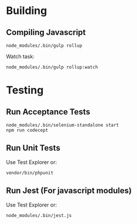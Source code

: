 # Building

## Compiling Javascript
```
node_modules/.bin/gulp rollup
```
Watch task:
```
node_modules/.bin/gulp rollup:watch
```

# Testing

## Run Acceptance Tests
```
node_modules/.bin/selenium-standalone start
npm run codecept
```
  
## Run Unit Tests
Use Test Explorer or:  
```
vendor/bin/phpunit
```
  
## Run Jest (For javascript modules)
Use Test Explorer or:  
```
node_modules/.bin/jest.js
```

